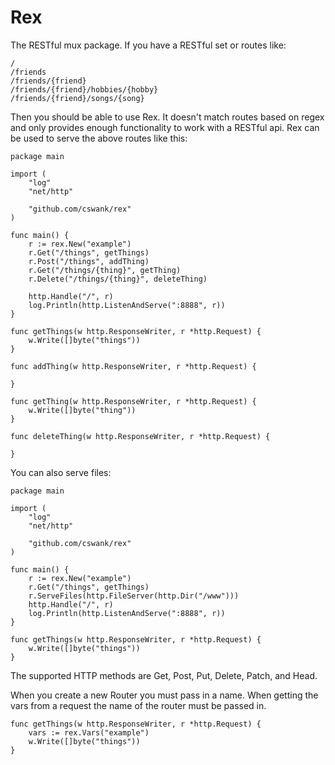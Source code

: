 Rex
===

The RESTful mux package.  If you have a RESTful
set or routes like:

    /
    /friends
    /friends/{friend}
    /friends/{friend}/hobbies/{hobby}
    /friends/{friend}/songs/{song}

Then you should be able to use Rex.  It doesn't match
routes based on regex and only provides enough functionality
to work with a RESTful api.  Rex can be used to serve the above
routes like this:

    package main

    import (
    	"log"
    	"net/http"

    	"github.com/cswank/rex"
    )

    func main() {
    	r := rex.New("example")
    	r.Get("/things", getThings)
        r.Post("/things", addThing)
    	r.Get("/things/{thing}", getThing)
        r.Delete("/things/{thing}", deleteThing)

    	http.Handle("/", r)
    	log.Println(http.ListenAndServe(":8888", r))
    }

    func getThings(w http.ResponseWriter, r *http.Request) {
    	w.Write([]byte("things"))
    }

    func addThing(w http.ResponseWriter, r *http.Request) {
        
    }

    func getThing(w http.ResponseWriter, r *http.Request) {
    	w.Write([]byte("thing"))
    }

    func deleteThing(w http.ResponseWriter, r *http.Request) {
    
    }

You can also serve files:

    package main

    import (
    	"log"
    	"net/http"

    	"github.com/cswank/rex"
    )

    func main() {
    	r := rex.New("example")
    	r.Get("/things", getThings)
        r.ServeFiles(http.FileServer(http.Dir("/www")))
    	http.Handle("/", r)
    	log.Println(http.ListenAndServe(":8888", r))
    }

    func getThings(w http.ResponseWriter, r *http.Request) {
    	w.Write([]byte("things"))
    }

The supported HTTP methods are Get, Post, Put, Delete, Patch, and Head.

When you create a new Router you must pass in a name.  When getting
the vars from a request the name of the router must be passed in.


    func getThings(w http.ResponseWriter, r *http.Request) {
        vars := rex.Vars("example")
    	w.Write([]byte("things"))
    }

